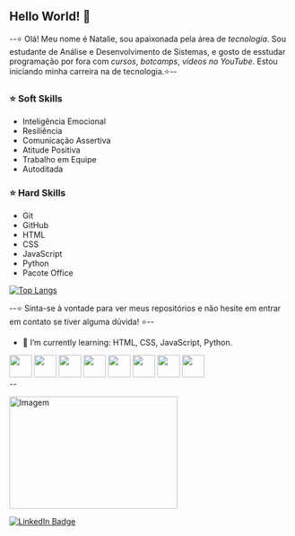 ## Hello World! 👋

 --⭐ Olá! Meu nome é Natalie, sou apaixonada pela área de *tecnologia*. Sou estudante de Análise e Desenvolvimento de Sistemas, e gosto de esstudar programação por fora com *cursos*, *botcamps*, *vídeos no YouTube*. Estou iniciando minha carreira na de tecnologia.⭐--
  
### ⭐ Soft Skills          
  - Inteligência Emocional                      
  - Resiliência                                 
  - Comunicação Assertiva                       
  - Atitude Positiva                            
  - Trabalho em Equipe                          
  - Autoditada

### ⭐ Hard Skills   
  - Git
  - GitHub
  - HTML                      
  - CSS                                 
  - JavaScript                       
  - Python
  - Pacote Office

[![Top Langs](https://github-readme-stats.vercel.app/api/top-langs/?username=NatalieWF&layout=compact)](https://github.com/NatalieWF/github-readme-stats)                
                         
--⭐ Sinta-se à vontade para ver meus repositórios e não hesite em entrar em contato se tiver alguma dúvida! ⭐--

<!--
**NatalieWF/NatalieWF** is a ✨ _special_ ✨ repository because its `README.md` (this file) appears on your GitHub profile.

Here are some ideas to get you started:
-->
- 🌱 I’m currently learning: HTML, CSS, JavaScript, Python.

<!-- GithubStats -->
<!--
![VariableBee GitHub stats](https://github-readme-stats.vercel.app/api?username=NatalieWF&show_icons=true&theme=gotham)
-->
<!--
![VariableBee GitHub stats](https://github-readme-stats.vercel.app/api?username=NatalieWF&show_icons=true&theme=tokyonight)
-->

<!--
[![Top Langs](https://github-readme-stats.vercel.app/api/top-langs/?username=NatalieWF&layout=compact)](https://github.com/NatalieWF/github-readme-stats)
-->
<div class="icones" text-align="center">
<img loading="lazy" src="https://cdn.jsdelivr.net/gh/devicons/devicon/icons/git/git-original.svg" width="40" height="40"/>
<img src="https://cdn.jsdelivr.net/gh/devicons/devicon@latest/icons/github/github-original.svg" width="40" height="40" />
<img loading="lazy" src="https://cdn.jsdelivr.net/gh/devicons/devicon/icons/html5/html5-original.svg" width="40" height="40"/>
<img loading="lazy" src="https://cdn.jsdelivr.net/gh/devicons/devicon/icons/css3/css3-original.svg" width="40" height="40"/>
<img loading="lazy" src="https://cdn.jsdelivr.net/gh/devicons/devicon/icons/javascript/javascript-original.svg" width="40" height="40"/>
<img loading="lazy" src="https://cdn.jsdelivr.net/gh/devicons/devicon/icons/python/python-original.svg" width="40" height="40"/>
<img src="https://cdn.jsdelivr.net/gh/devicons/devicon@latest/icons/csharp/csharp-original.svg" width="40" height="40" />
<img src="https://cdn.jsdelivr.net/gh/devicons/devicon@latest/icons/java/java-original.svg" width="40" height="40" />
          
          
</div>
--
<!--
<p align="left">
  <img align="center" src="https://github.com/VariableBee/VariableBee/assets/77739311/4e9f41af-6b57-49a7-b15a-74322e96b4d7" alt="Imagem">
</p>
-->

<!-- GIF -->
<p align="left">
  <img align="center" src="https://github.com/NatalieWF/NatalieWF/assets/159834311/441681ff-b5b4-4d5e-a1e6-50ebec4e134d" alt="Imagem" width="300" height="200">
</p>


<!-- [![LinkedIn](https://img.shields.io/badge/LinkedIn-0077B5?style=for-the-badge&logo=linkedin&logoColor=white)](https://br.linkedin.com/in/natalie-w-0647941b3/) -->


<!-- [![LinkedIn](https://img.shields.io/badge/LinkedIn-0077B5?style=for-the-badge&logo=linkedin&logoColor=white)](https://br.linkedin.com/in/natalie-w-0647941b3/)

<a href="https://br.linkedin.com/in/natalie-w-0647941b3" target="_blank">
  <img src="https://img.shields.io/badge/LinkedIn-0077B5?style=for-the-badge&logo=linkedin&logoColor=white" alt="LinkedIn Badge">
</a>
-->

<a href="https://www.linkedin.com/in/natalieweles/" target="_blank">
  <img src="https://img.shields.io/badge/LinkedIn-0077B5?style=for-the-badge&logo=linkedin&logoColor=white" alt="LinkedIn Badge">
</a>




